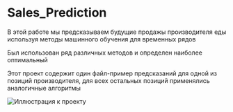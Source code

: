 # Sales_Prediction

В этой работе мы предсказываем будущие продажы производителя еды используя методы машинного обучения для временных рядов

Был использован ряд различных методов и определен наиболее оптимальный

Этот проект содержит один файл-пример предсказаний для одной из позиций производителя, для всех остальных позиций применялись аналогичные алгоритмы

![Иллюстрация к проекту](https://github.com/serg-kaz/Sales_Prediction/blob/main/photo_2022-10-27%2012.01.54.jpeg)
